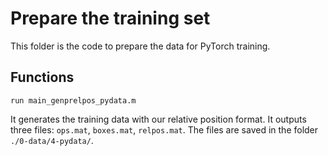 # Prepare the training set
This folder is the code to prepare the data for PyTorch training.

## Functions
```
run main_genprelpos_pydata.m
```
It generates the training data with our relative position format. 
It outputs three files: `ops.mat`, `boxes.mat`, `relpos.mat`.
The files are saved in the folder `./0-data/4-pydata/`.